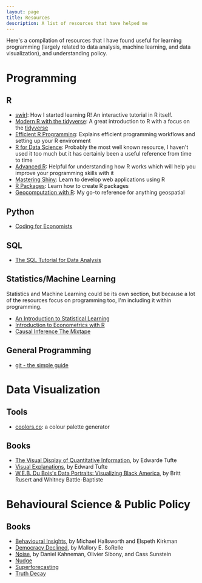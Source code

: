 ```yaml
---
layout: page
title: Resources
description: A list of resources that have helped me
---
```


<script>
</script>

Here's a compilation of resources that I have found useful for learning programming (largely related to data analysis, machine learning, and data visualization), and understanding policy.

# Programming

## R

- [swirl](https://swirlstats.com/): How I started learning R! An interactive tutorial in R itself.
- [Modern R with the tidyverse](https://modern-rstats.eu/): A great introduction to R with a focus on the [tidyverse](https://www.tidyverse.org/)
- [Efficient R Programming](https://csgillespie.github.io/efficientR/): Explains efficient programming workflows and setting up your R environment
- [R for Data Science](https://r4ds.hadley.nz/): Probably the most well known resource, I haven't used it too much but it has certainly been a useful reference from time to time
- [Advanced R](https://adv-r.hadley.nz/): Helpful for understanding how R works which will help you improve your programming skills with it
- [Mastering Shiny](https://mastering-shiny.org/): Learn to develop web applications using R
- [R Packages](https://r-pkgs.org/): Learn how to create R packages
- [Geocomputation with R](https://r.geocompx.org/): My go-to reference for anything geospatial

## Python

- [Coding for Economists](https://aeturrell.github.io/coding-for-economists/intro.html)

## SQL

- [The SQL Tutorial for Data Analysis](https://mode.com/sql-tutorial/introduction-to-sql)

## Statistics/Machine Learning

Statistics and Machine Learning could be its own section, but because a lot of the resources focus on programming too, I'm including it within programming.

- [An Introduction to Statistical Learning](https://www.statlearning.com/)
- [Introduction to Econometrics with R](https://www.econometrics-with-r.org/index.html)
- [Causal Inference The Mixtape](https://mixtape.scunning.com/)

## General Programming

- [git - the simple guide](https://rogerdudler.github.io/git-guide/)

# Data Visualization

## Tools

- [coolors.co](https://coolors.co/): a colour palette generator

## Books

- [The Visual Display of Quantitative Information](https://www.edwardtufte.com/book/the-visual-display-of-quantitative-information/), by Edwarde Tufte
- [Visual Explanations](https://www.edwardtufte.com/book/visual-explanations-images-and-quantities-evidence-and-narrative/), by Edward Tufte
- [W.E.B. Du Bois's Data Portraits: Visualizing Black America](https://papress.com/products/w-e-b-du-boiss-data-portraits-visualizing-black-america), by Britt Rusert and Whitney Battle-Baptiste

# Behavioural Science & Public Policy

## Books

- [Behavioural Insights](https://mitpress.mit.edu/9780262539401/behavioral-insights/), by Michael Hallsworth and Elspeth Kirkman
- [Democracy Declined](https://press.uchicago.edu/ucp/books/book/chicago/D/bo51204873.html), by Mallory E. SoRelle
- [Noise](https://bookshop.org/p/books/noise-a-flaw-in-human-judgment-daniel-kahneman/16321831), by Daniel Kahneman, Olivier Sibony, and Cass Sunstein
- [Nudge](https://bookshop.org/p/books/nudge-the-final-edition-cass-r-sunstein/16977176)
- [Superforecasting](https://bookshop.org/p/books/superforecasting-the-art-and-science-of-prediction-dan-gardner/10857590)
- [Truth Decay](https://www.rand.org/pubs/research_reports/RR2314.html)